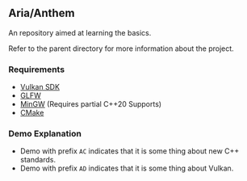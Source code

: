 ## Aria/Anthem

An repository aimed at learning the basics.

Refer to the parent directory for more information about the project.


### Requirements 
- [Vulkan SDK](https://vulkan.lunarg.com/sdk/home)
- [GLFW](https://www.glfw.org/)
- [MinGW](https://sourceforge.net/projects/mingw-w64/) (Requires partial C++20 Supports)
- [CMake](https://cmake.org/)


### Demo Explanation
- Demo with prefix `AC` indicates that it is some thing about new C++ standards.
- Demo with prefix `AD` indicates that it is some thing about Vulkan.